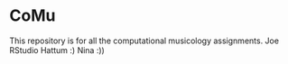 # CoMu
This repository is for all the computational musicology assignments. 
Joe RStudio
Hattum :)
Nina :))